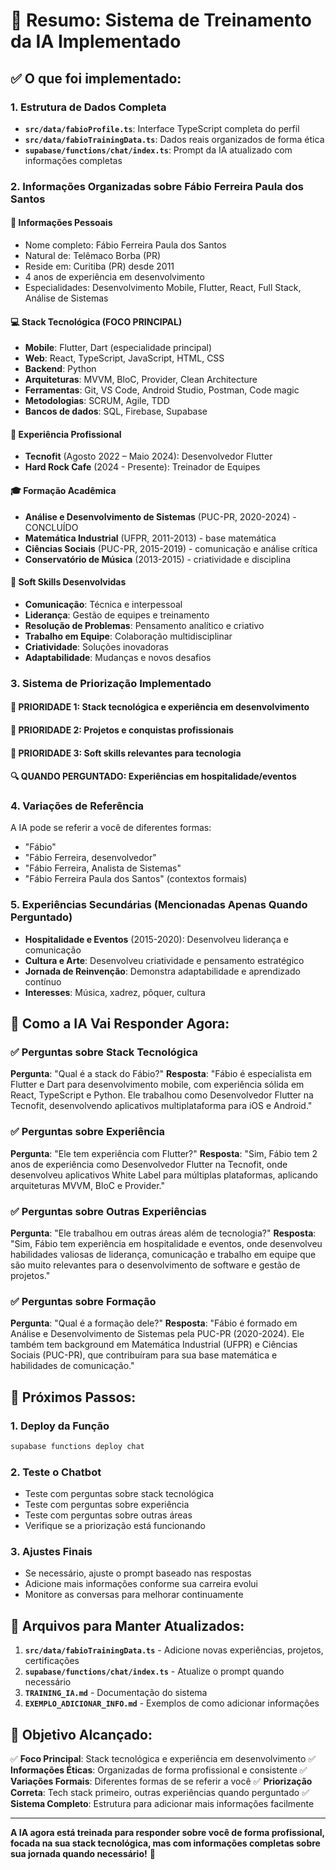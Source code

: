 # 🎯 Resumo: Sistema de Treinamento da IA Implementado

## ✅ O que foi implementado:

### 1. **Estrutura de Dados Completa**
- **`src/data/fabioProfile.ts`**: Interface TypeScript completa do perfil
- **`src/data/fabioTrainingData.ts`**: Dados reais organizados de forma ética
- **`supabase/functions/chat/index.ts`**: Prompt da IA atualizado com informações completas

### 2. **Informações Organizadas sobre Fábio Ferreira Paula dos Santos**

#### 📍 **Informações Pessoais**
- Nome completo: Fábio Ferreira Paula dos Santos
- Natural de: Telêmaco Borba (PR)
- Reside em: Curitiba (PR) desde 2011
- 4 anos de experiência em desenvolvimento
- Especialidades: Desenvolvimento Mobile, Flutter, React, Full Stack, Análise de Sistemas

#### 💻 **Stack Tecnológica (FOCO PRINCIPAL)**
- **Mobile**: Flutter, Dart (especialidade principal)
- **Web**: React, TypeScript, JavaScript, HTML, CSS
- **Backend**: Python
- **Arquiteturas**: MVVM, BloC, Provider, Clean Architecture
- **Ferramentas**: Git, VS Code, Android Studio, Postman, Code magic
- **Metodologias**: SCRUM, Agile, TDD
- **Bancos de dados**: SQL, Firebase, Supabase

#### 🏢 **Experiência Profissional**
- **Tecnofit** (Agosto 2022 – Maio 2024): Desenvolvedor Flutter
- **Hard Rock Cafe** (2024 - Presente): Treinador de Equipes

#### 🎓 **Formação Acadêmica**
- **Análise e Desenvolvimento de Sistemas** (PUC-PR, 2020-2024) - CONCLUÍDO
- **Matemática Industrial** (UFPR, 2011-2013) - base matemática
- **Ciências Sociais** (PUC-PR, 2015-2019) - comunicação e análise crítica
- **Conservatório de Música** (2013-2015) - criatividade e disciplina

#### 🎯 **Soft Skills Desenvolvidas**
- **Comunicação**: Técnica e interpessoal
- **Liderança**: Gestão de equipes e treinamento
- **Resolução de Problemas**: Pensamento analítico e criativo
- **Trabalho em Equipe**: Colaboração multidisciplinar
- **Criatividade**: Soluções inovadoras
- **Adaptabilidade**: Mudanças e novos desafios

### 3. **Sistema de Priorização Implementado**

#### 🥇 **PRIORIDADE 1**: Stack tecnológica e experiência em desenvolvimento
#### 🥈 **PRIORIDADE 2**: Projetos e conquistas profissionais
#### 🥉 **PRIORIDADE 3**: Soft skills relevantes para tecnologia
#### 🔍 **QUANDO PERGUNTADO**: Experiências em hospitalidade/eventos

### 4. **Variações de Referência**
A IA pode se referir a você de diferentes formas:
- "Fábio"
- "Fábio Ferreira, desenvolvedor"
- "Fábio Ferreira, Analista de Sistemas"
- "Fábio Ferreira Paula dos Santos" (contextos formais)

### 5. **Experiências Secundárias (Mencionadas Apenas Quando Perguntado)**
- **Hospitalidade e Eventos** (2015-2020): Desenvolveu liderança e comunicação
- **Cultura e Arte**: Desenvolveu criatividade e pensamento estratégico
- **Jornada de Reinvenção**: Demonstra adaptabilidade e aprendizado contínuo
- **Interesses**: Música, xadrez, pôquer, cultura

## 🎯 Como a IA Vai Responder Agora:

### ✅ **Perguntas sobre Stack Tecnológica**
**Pergunta**: "Qual é a stack do Fábio?"
**Resposta**: "Fábio é especialista em Flutter e Dart para desenvolvimento mobile, com experiência sólida em React, TypeScript e Python. Ele trabalhou como Desenvolvedor Flutter na Tecnofit, desenvolvendo aplicativos multiplataforma para iOS e Android."

### ✅ **Perguntas sobre Experiência**
**Pergunta**: "Ele tem experiência com Flutter?"
**Resposta**: "Sim, Fábio tem 2 anos de experiência como Desenvolvedor Flutter na Tecnofit, onde desenvolveu aplicativos White Label para múltiplas plataformas, aplicando arquiteturas MVVM, BloC e Provider."

### ✅ **Perguntas sobre Outras Experiências**
**Pergunta**: "Ele trabalhou em outras áreas além de tecnologia?"
**Resposta**: "Sim, Fábio tem experiência em hospitalidade e eventos, onde desenvolveu habilidades valiosas de liderança, comunicação e trabalho em equipe que são muito relevantes para o desenvolvimento de software e gestão de projetos."

### ✅ **Perguntas sobre Formação**
**Pergunta**: "Qual é a formação dele?"
**Resposta**: "Fábio é formado em Análise e Desenvolvimento de Sistemas pela PUC-PR (2020-2024). Ele também tem background em Matemática Industrial (UFPR) e Ciências Sociais (PUC-PR), que contribuíram para sua base matemática e habilidades de comunicação."

## 🚀 Próximos Passos:

### 1. **Deploy da Função**
```bash
supabase functions deploy chat
```

### 2. **Teste o Chatbot**
- Teste com perguntas sobre stack tecnológica
- Teste com perguntas sobre experiência
- Teste com perguntas sobre outras áreas
- Verifique se a priorização está funcionando

### 3. **Ajustes Finais**
- Se necessário, ajuste o prompt baseado nas respostas
- Adicione mais informações conforme sua carreira evolui
- Monitore as conversas para melhorar continuamente

## 📝 Arquivos para Manter Atualizados:

1. **`src/data/fabioTrainingData.ts`** - Adicione novas experiências, projetos, certificações
2. **`supabase/functions/chat/index.ts`** - Atualize o prompt quando necessário
3. **`TRAINING_IA.md`** - Documentação do sistema
4. **`EXEMPLO_ADICIONAR_INFO.md`** - Exemplos de como adicionar informações

## 🎯 Objetivo Alcançado:

✅ **Foco Principal**: Stack tecnológica e experiência em desenvolvimento
✅ **Informações Éticas**: Organizadas de forma profissional e consistente
✅ **Variações Formais**: Diferentes formas de se referir a você
✅ **Priorização Correta**: Tech stack primeiro, outras experiências quando perguntado
✅ **Sistema Completo**: Estrutura para adicionar mais informações facilmente

---

**A IA agora está treinada para responder sobre você de forma profissional, focada na sua stack tecnológica, mas com informações completas sobre sua jornada quando necessário!** 🎉
